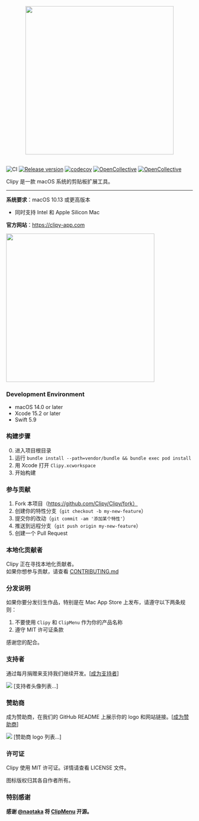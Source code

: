 <div align="center">
  <img src="./Resources/clipy_logo.png" width="400">
</div>

<br>

![CI](https://github.com/Clipy/Clipy/workflows/CI/badge.svg)
[![Release version](https://img.shields.io/github/release/Clipy/Clipy.svg)](https://github.com/Clipy/Clipy/releases/latest)
[![codecov](https://codecov.io/gh/Clipy/Clipy/branch/develop/graph/badge.svg)](https://codecov.io/gh/Clipy/Clipy)
[![OpenCollective](https://opencollective.com/clipy/backers/badge.svg)](#backers)
[![OpenCollective](https://opencollective.com/clipy/sponsors/badge.svg)](#sponsors)

Clipy 是一款 macOS 系统的剪贴板扩展工具。

---

__系统要求__：macOS 10.13 或更高版本
* 同时支持 Intel 和 Apple Silicon Mac

__官方网站__：<https://clipy-app.com>

<img src="http://clipy-app.com/img/screenshot1.png" width="400">

### Development Environment
* macOS 14.0 or later
* Xcode 15.2 or later
* Swift 5.9

### 构建步骤
0. 进入项目根目录
1. 运行 `bundle install --path=vendor/bundle && bundle exec pod install`
2. 用 Xcode 打开 `Clipy.xcworkspace`
3. 开始构建

### 参与贡献
1. Fork 本项目（https://github.com/Clipy/Clipy/fork）
2. 创建你的特性分支（`git checkout -b my-new-feature`）
3. 提交你的改动（`git commit -am '添加某个特性'`）
4. 推送到远程分支（`git push origin my-new-feature`）
5. 创建一个 Pull Request

### 本地化贡献者
Clipy 正在寻找本地化贡献者。  
如果你想参与贡献，请查看 [CONTRIBUTING.md](https://github.com/Clipy/Clipy/blob/master/.github/CONTRIBUTING.md)

### 分发说明
如果你要分发衍生作品，特别是在 Mac App Store 上发布，请遵守以下两条规则：

1. 不要使用 `Clipy` 和 `ClipMenu` 作为你的产品名称
2. 遵守 MIT 许可证条款

感谢您的配合。

### 支持者

通过每月捐赠来支持我们继续开发。[[成为支持者](https://opencollective.com/clipy#backer)]

<a href="https://opencollective.com/clipy/backer/0/website" target="_blank"><img src="https://opencollective.com/clipy/backer/0/avatar.svg"></a>
[支持者头像列表...]

### 赞助商

成为赞助商，在我们的 GitHub README 上展示你的 logo 和网站链接。[[成为赞助商](https://opencollective.com/clipy#sponsor)]

<a href="https://opencollective.com/clipy/sponsor/0/website" target="_blank"><img src="https://opencollective.com/clipy/sponsor/0/avatar.svg"></a>
[赞助商 logo 列表...]

### 许可证
Clipy 使用 MIT 许可证。详情请查看 LICENSE 文件。

图标版权归其各自作者所有。

### 特别感谢
__感谢 [@naotaka](https://github.com/naotaka) 将 [ClipMenu](https://github.com/naotaka/ClipMenu) 开源。__
